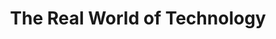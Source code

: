 ---
title: "The Real World of Technology"
slug: "the-real-world-of-technology"
subtitle: ""
publisher: "Anansi"
published: "1999"
asin: "088784636X"
authors: 
  - ursula-m-franklin
started: "2015-02-26"
start_year: "2015"
finished: "2015-04-11"
---